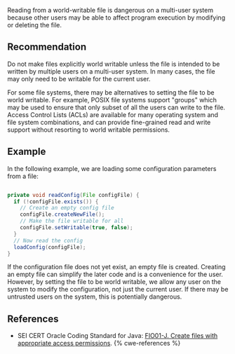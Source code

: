 Reading from a world-writable file is dangerous on a multi-user system because other users may be able to affect program execution by modifying or deleting the file.


## Recommendation
Do not make files explicitly world writable unless the file is intended to be written by multiple users on a multi-user system. In many cases, the file may only need to be writable for the current user.

For some file systems, there may be alternatives to setting the file to be world writable. For example, POSIX file systems support "groups" which may be used to ensure that only subset of all the users can write to the file. Access Control Lists (ACLs) are available for many operating system and file system combinations, and can provide fine-grained read and write support without resorting to world writable permissions.


## Example
In the following example, we are loading some configuration parameters from a file:

```java

private void readConfig(File configFile) {
  if (!configFile.exists()) {
    // Create an empty config file
    configFile.createNewFile();
    // Make the file writable for all
    configFile.setWritable(true, false);
  }
  // Now read the config
  loadConfig(configFile);
}

```
If the configuration file does not yet exist, an empty file is created. Creating an empty file can simplify the later code and is a convenience for the user. However, by setting the file to be world writable, we allow any user on the system to modify the configuration, not just the current user. If there may be untrusted users on the system, this is potentially dangerous.


## References
* SEI CERT Oracle Coding Standard for Java: [FIO01-J. Create files with appropriate access permissions](https://wiki.sei.cmu.edu/confluence/display/java/FIO01-J.+Create+files+with+appropriate+access+permissions).
{% cwe-references %}
